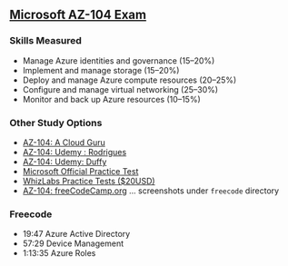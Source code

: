 ## [Microsoft AZ-104 Exam](https://docs.microsoft.com/en-us/learn/certifications/exams/az-104)
### Skills Measured
- Manage Azure identities and governance (15–20%)
- Implement and manage storage (15–20%)
- Deploy and manage Azure compute resources (20–25%)
- Configure and manage virtual networking (25–30%)
- Monitor and back up Azure resources (10–15%)
### Other Study Options
* [AZ-104: A Cloud Guru](https://acloud.guru/overview/160303d7-6947-4fbc-9d19-fa304849f92e)
* [AZ-104: Udemy : Rodrigues](https://www.udemy.com/course/microsoft-certified-azure-administrator/)
* [AZ-104: Udemy: Duffy](https://www.udemy.com/course/70533-azure/)  
* [Microsoft Official Practice Test](https://au.mindhub.com/az-104-microsoft-azure-administrator-microsoft-official-practice-test/p/MU-AZ-104)
* [WhizLabs Practice Tests ($20USD)](https://www.whizlabs.com/microsoft-azure-certification-az-104/practice-tests/)
* [AZ-104: freeCodeCamp.org](https://www.youtube.com/watch?v=10PbGbTUSAg) ... screenshots under `freecode` directory

### Freecode
- 19:47 Azure Active Directory
- 57:29 Device Management
- 1:13:35 Azure Roles